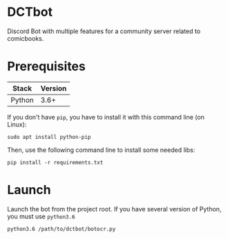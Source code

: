 # DCTbot
Discord Bot with multiple features for a community server related to comicbooks.

# Prerequisites

| Stack        | Version  |
|--------------|----------|
| Python       | 3.6+     |

If you don't have `pip`, you have to install it with this command line (on Linux):
```
sudo apt install python-pip
```

Then, use the following command line to install some needed libs:
```
pip install -r requirements.txt
```

# Launch
Launch the bot from the project root. If you have several version of Python, you must use `python3.6`
```
python3.6 /path/to/dctbot/botocr.py
```
